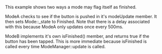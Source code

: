 This example shows two ways a mode may flag itself as finished.

ModeA checks to see if the button is pushed in it's modeUpdate member. It then sets Mode::\_state to Finished. Note that there is a delay associated with this because ModeA only updates once every 500ms.

ModeB implements it's own isFinished() member, and returns true if the button has been tapped. This is more immediate because isFinished is called every time ModeManager::update is called.
